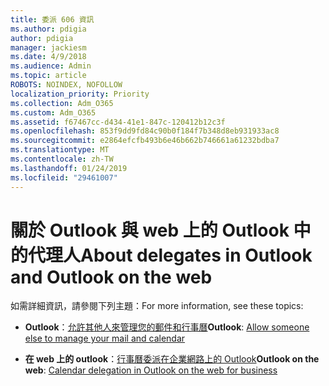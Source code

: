 ```yaml
---
title: 委派 606 資訊
ms.author: pdigia
author: pdigia
manager: jackiesm
ms.date: 4/9/2018
ms.audience: Admin
ms.topic: article
ROBOTS: NOINDEX, NOFOLLOW
localization_priority: Priority
ms.collection: Adm_O365
ms.custom: Adm_O365
ms.assetid: f67467cc-d434-41e1-847c-120412b12c3f
ms.openlocfilehash: 853f9dd9fd84c90b0f184f7b348d8eb931933ac8
ms.sourcegitcommit: e2864efcfb493b6e46b662b746661a61232bdba7
ms.translationtype: MT
ms.contentlocale: zh-TW
ms.lasthandoff: 01/24/2019
ms.locfileid: "29461007"
---
```

# <a name="about-delegates-in-outlook-and-outlook-on-the-web"></a><span data-ttu-id="831fd-102">關於 Outlook 與 web 上的 Outlook 中的代理人</span><span class="sxs-lookup"><span data-stu-id="831fd-102">About delegates in Outlook and Outlook on the web</span></span>

<span data-ttu-id="831fd-103">如需詳細資訊，請參閱下列主題：</span><span class="sxs-lookup"><span data-stu-id="831fd-103">For more information, see these topics:</span></span>
  
- <span data-ttu-id="831fd-104">**Outlook**：[允許其他人來管理您的郵件和行事曆](https://support.office.com/article/41C40C04-3BD1-4D22-963A-28EAFEC25926)</span><span class="sxs-lookup"><span data-stu-id="831fd-104">**Outlook**: [Allow someone else to manage your mail and calendar](https://support.office.com/article/41C40C04-3BD1-4D22-963A-28EAFEC25926)</span></span>
    
- <span data-ttu-id="831fd-105">**在 web 上的 outlook**：[行事曆委派在企業網路上的 Outlook](https://support.office.com/article/532e6410-ee80-42b5-9b1b-a09345ccef1b)</span><span class="sxs-lookup"><span data-stu-id="831fd-105">**Outlook on the web**: [Calendar delegation in Outlook on the web for business](https://support.office.com/article/532e6410-ee80-42b5-9b1b-a09345ccef1b)</span></span>
    

